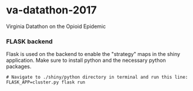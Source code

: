 # va-datathon-2017
Virginia Datathon on the Opioid Epidemic

### FLASK backend

Flask is used on the backend to enable the "strategy" maps in the shiny application. Make sure to install python and the necessary python packages. 

```{bash, eval=FALSE}
# Navigate to ./shiny/python directory in terminal and run this line:
FLASK_APP=cluster.py flask run


```